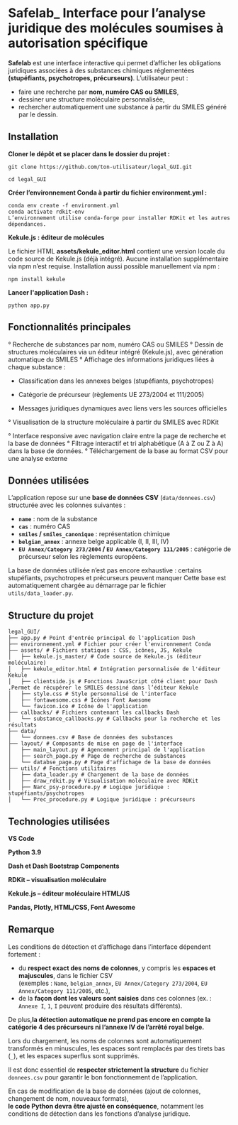 # Safelab_ Interface pour l’analyse juridique des molécules soumises à autorisation spécifique

 **Safelab** est une interface interactive qui permet d’afficher les obligations juridiques associées à des substances chimiques réglementées **(stupéfiants, psychotropes, précurseurs)**.
 L’utilisateur peut :
  - faire une recherche par **nom, numéro CAS ou SMILES**,
  - dessiner une structure moléculaire personnalisée,
  - rechercher automatiquement une substance à partir du SMILES généré par le dessin.

## Installation

**Cloner le dépôt et se placer dans le dossier du projet :**
```text
git clone https://github.com/ton-utilisateur/legal_GUI.git

cd legal_GUI
```
**Créer l’environnement Conda à partir du fichier environment.yml :**
```text
conda env create -f environment.yml
conda activate rdkit-env
L’environnement utilise conda-forge pour installer RDKit et les autres dépendances.
```
**Kekule.js : éditeur de molécules**

Le fichier HTML **assets/kekule_editor.html** contient une version locale du code source de Kekule.js (déjà intégré).
Aucune installation supplémentaire via npm n’est requise.
Installation aussi possible manuellement via npm :
```text
npm install kekule
```
**Lancer l'application Dash :**
```text
python app.py
```

## Fonctionnalités principales

° Recherche de substances par nom, numéro CAS ou SMILES
° Dessin de structures moléculaires via un éditeur intégré (Kekule.js), avec génération automatique du SMILES
° Affichage des informations juridiques liées à chaque substance :

   - Classification dans les annexes belges (stupéfiants, psychotropes)

   - Catégorie de précurseur (règlements UE 273/2004 et 111/2005)

   - Messages juridiques dynamiques avec liens vers les sources officielles

° Visualisation de la structure moléculaire à partir du SMILES avec RDKit

° Interface responsive avec navigation claire entre la page de recherche et la base de données
° Filtrage interactif et tri alphabétique (A à Z ou Z à A) dans la base de données.
° Téléchargement de la base au format CSV pour une analyse externe
## Données utilisées

L’application repose sur une **base de données CSV** (`data/donnees.csv`) structurée avec les colonnes suivantes :

- **`name`** : nom de la substance
- **`cas`** : numéro CAS
- **`smiles` / `smiles_canonique`** : représentation chimique
- **`belgian_annex`** : annexe belge applicable (I, II, III, IV)
- **`EU Annex/Category 273/2004` / `EU Annex/Category 111/2005`** : catégorie de précurseur selon les règlements européens.
  
La base de données utilisée n’est pas encore exhaustive : certains stupéfiants, psychotropes et précurseurs peuvent manquer
Cette base est automatiquement chargée au démarrage par le fichier `utils/data_loader.py`.

## Structure du projet

```text
legal_GUI/
├── app.py # Point d'entrée principal de l'application Dash
├── environnement.yml # Fichier pour créer l'environnement Conda
├── assets/ # Fichiers statiques : CSS, icônes, JS, Kekule
│   ├── kekule.js_master/ # Code source de Kekule.js (éditeur moléculaire)
│   ├── kekule_editor.html # Intégration personnalisée de l'éditeur Kekule
│   ├── clientside.js # Fonctions JavaScript côté client pour Dash ,Permet de récupérer le SMILES dessiné dans l’éditeur Kekule
│   ├── style.css # Style personnalisé de l'interface
│   ├── fontawesome.css # Icônes Font Awesome
│   └── favicon.ico # Icône de l'application
├── callbacks/ # Fichiers contenant les callbacks Dash
│   └── substance_callbacks.py # Callbacks pour la recherche et les résultats
├── data/
│   └── donnees.csv # Base de données des substances
├── layout/ # Composants de mise en page de l'interface
│   ├── main_layout.py # Agencement principal de l'application
│   ├── search_page.py # Page de recherche de substances
│   └── databse_page.py # Page d'affichage de la base de données
├── utils/ # Fonctions utilitaires
│   ├── data_loader.py # Chargement de la base de données
│   ├── draw_rdkit.py # Visualisation moléculaire avec RDKit
│   ├── Narc_psy-procedure.py # Logique juridique : stupéfiants/psychotropes
│   └── Prec_procedure.py # Logique juridique : précurseurs
```


## Technologies utilisées
 **VS Code**
 
  **Python 3.9**

  **Dash et Dash Bootstrap Components**

  **RDKit – visualisation moléculaire**

  **Kekule.js – éditeur moléculaire HTML/JS**

  **Pandas, Plotly, HTML/CSS, Font Awesome**

## Remarque

Les conditions de détection et d’affichage dans l’interface dépendent fortement :

- du **respect exact des noms de colonnes**, y compris les **espaces et majuscules**, dans le fichier CSV  
  (exemples : `Name`, `belgian_annex`, `EU Annex/Category 273/2004`, `EU Annex/Category 111/2005`, etc.),
- de la **façon dont les valeurs sont saisies** dans ces colonnes (ex. : `Annexe I`, `1`, `I` peuvent produire des résultats différents).
  
De plus,**la détection automatique ne prend pas encore en compte la catégorie 4 des précurseurs ni l’annexe IV de l’arrêté royal belge.**

Lors du chargement, les noms de colonnes sont automatiquement transformés en minuscules, les espaces sont remplacés par des tirets bas (`_`), et les espaces superflus sont supprimés.

Il est donc essentiel de **respecter strictement la structure** du fichier `donnees.csv` pour garantir le bon fonctionnement de l’application.

 En cas de modification de la base de données (ajout de colonnes, changement de nom, nouveaux formats),  
**le code Python devra être ajusté en conséquence**, notamment les conditions de détection dans les fonctions d’analyse juridique.

